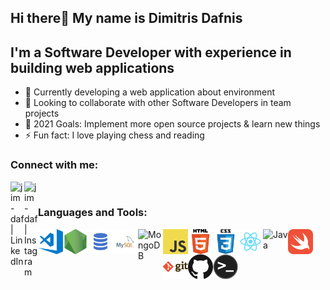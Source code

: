 ## Hi there👋 My name is Dimitris Dafnis 


## I'm a Software Developer with experience in building web applications

- 🌱 Currently developing a web application about environment
- 👯 Looking to collaborate with other Software Developers in team projects
- 🥅 2021 Goals: Implement more open source projects & learn new things
- ⚡ Fun fact: I love playing chess and reading

### Connect with me:

[<img align="left" alt="jim-daf | LinkedIn" width="22px" src="https://img.flaticon.com/icons/png/512/174/174857.png?size=1200x630f&pad=10,10,10,10&ext=png&bg=FFFFFFFF" />][linkedin]
[<img align="left" alt="jim-daf | Instagram" width="22px" src="https://cdn57.androidauthority.net/wp-content/uploads/2016/05/Instagram-new-icon-900x470.png" />][instagram]

<br />

### Languages and Tools:

<img align="left" alt="Visual Studio Code" width="40px" src="https://raw.githubusercontent.com/github/explore/80688e429a7d4ef2fca1e82350fe8e3517d3494d/topics/visual-studio-code/visual-studio-code.png" />
<img align="left" alt="Node.js" width="40px" src="https://raw.githubusercontent.com/github/explore/80688e429a7d4ef2fca1e82350fe8e3517d3494d/topics/nodejs/nodejs.png" />
<img align="left" alt="SQL" width="40px" src="https://raw.githubusercontent.com/github/explore/80688e429a7d4ef2fca1e82350fe8e3517d3494d/topics/sql/sql.png" />
<img align="left" alt="MySQL" width="40px" src="https://raw.githubusercontent.com/github/explore/80688e429a7d4ef2fca1e82350fe8e3517d3494d/topics/mysql/mysql.png" />
<img align="left" alt="MongoDB" width="40px" src="https://lh3.googleusercontent.com/proxy/ZHNKnw1Ipb8IgF9GhPDL-5XESuoOvLUu1FiulZSOXnf1T0eJjEufc3wkAO6lcxUtjFOlpl4a35JJdRo8s8d312kSd3wTIV6qjrs0_Q" />
<img align="left" alt="JavaScript" width="40px" src="https://raw.githubusercontent.com/github/explore/80688e429a7d4ef2fca1e82350fe8e3517d3494d/topics/javascript/javascript.png" />
<img align="left" alt="HTML5" width="40px" src="https://raw.githubusercontent.com/github/explore/80688e429a7d4ef2fca1e82350fe8e3517d3494d/topics/html/html.png" />
<img align="left" alt="CSS3" width="40px" src="https://raw.githubusercontent.com/github/explore/80688e429a7d4ef2fca1e82350fe8e3517d3494d/topics/css/css.png" />
<img align="left" alt="React" width="40px" src="https://raw.githubusercontent.com/github/explore/80688e429a7d4ef2fca1e82350fe8e3517d3494d/topics/react/react.png" />
<img align="left" alt="Java" width="40px" src="https://cdn.iconscout.com/icon/free/png-256/java-60-1174953.png" />
<img align="left" alt="Swift" width="40px" src="https://raw.githubusercontent.com/github/explore/80688e429a7d4ef2fca1e82350fe8e3517d3494d/topics/swift/swift.png" />
<img align="left" alt="Git" width="40px" src="https://raw.githubusercontent.com/github/explore/80688e429a7d4ef2fca1e82350fe8e3517d3494d/topics/git/git.png" />
<img align="left" alt="GitHub" width="40px" src="https://raw.githubusercontent.com/github/explore/78df643247d429f6cc873026c0622819ad797942/topics/github/github.png" />
<img align="left" alt="Terminal" width="40px" src="https://raw.githubusercontent.com/github/explore/78df643247d429f6cc873026c0622819ad797942/topics/terminal/terminal.png" />


<br />
<br />




[instagram]: https://www.instagram.com/_dimitris_dafnis/
[linkedin]: https://www.linkedin.com/in/dimitris-dafnis-972116203/


